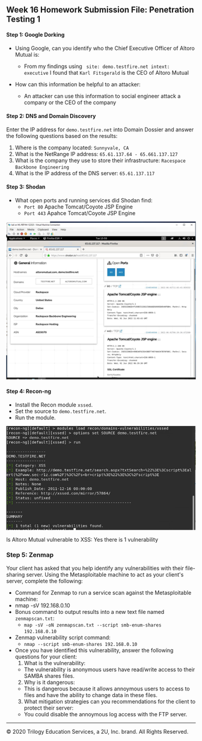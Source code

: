 ## Week 16 Homework Submission File: Penetration Testing 1

#### Step 1: Google Dorking


- Using Google, can you identify who the Chief Executive Officer of Altoro Mutual is:
  - From my findings using ` site: demo.testfire.net intext: executive` I found that `Karl Fitsgerald` is the CEO of Altoro Mutual

- How can this information be helpful to an attacker:
  - An attacker can use this information to social engineer attack a company or the CEO of the company

#### Step 2: DNS and Domain Discovery

Enter the IP address for `demo.testfire.net` into Domain Dossier and answer the following questions based on the results:

  1. Where is the company located: 
    `Sunnyvale, CA`
  2. What is the NetRange IP address:
    `65.61.137.64 - 65.661.137.127`
  3. What is the company they use to store their infrastructure:
    `Racespace Backbone Engineering`
  4. What is the IP address of the DNS server:
    `65.61.137.117`
#### Step 3: Shodan

- What open ports and running services did Shodan find:
  - `Port 80` Apache Tomcat/Coyote JSP Engine
  - `Port 443` Apahce Tomcat/Coyote JSP Engine
 
 ![Open ports](Images/open_ports.jpg)
 
#### Step 4: Recon-ng

- Install the Recon module `xssed`. 
- Set the source to `demo.testfire.net`. 
- Run the module. 

![Recon-ng](Images/Recon_ng.jpg)

Is Altoro Mutual vulnerable to XSS: Yes there is 1 vulnerability

### Step 5: Zenmap

Your client has asked that you help identify any vulnerabilities with their file-sharing server. Using the Metasploitable machine to act as your client's server, complete the following:

- Command for Zenmap to run a service scan against the Metasploitable machine: 
 - nmap -sV 192.168.0.10
- Bonus command to output results into a new text file named `zenmapscan.txt`:
  - `map -sV -oN zenmapscan.txt --script smb-enum-shares 192.168.0.10`
- Zenmap vulnerability script command: 
  - `nmap --script smb-enum-shares 192.168.0.10`
- Once you have identified this vulnerability, answer the following questions for your client:
  1. What is the vulnerability:
  - The vulnerability is anonymous users have read/write access to their SAMBA shares files.
  2. Why is it dangerous:
  - This is dangerous because it allows annoymous users to access to files and have the ability to change data in these files.
  3. What mitigation strategies can you recommendations for the client to protect their server:
  - You could disable the annoymous log access with the FTP server. 
---
© 2020 Trilogy Education Services, a 2U, Inc. brand. All Rights Reserved.  

